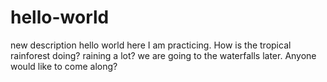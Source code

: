 # hello-world
new description
hello world here I am practicing. How is the tropical rainforest doing? raining a lot? we are going to the waterfalls later. Anyone would like to come along?
